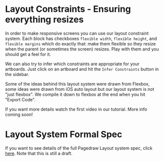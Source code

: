 Layout Constraints - Ensuring everything resizes
=

In order to make responsive screens you can use our layout constraint system. Each block has checkboxes `flexible width`, `flexible height`, and `flexible margins` which
do exactly that: make them flexible so they resize when the parent (or sometimes the screen) resizes. Play with them and you should get a feel for it.

We can also try to infer which constraints are appropriate for your artboards. Just click on an artboard and hit the `Infer Constraints` button in the sidebar.

Some of the ideas behind this layout system were drawn from Flexbox, some ideas were drawn from iOS auto layout but our layout system is not "just flexbox". We compile it down to flexbox at the end when you hit "Export Code".

If you want more details watch the first video in our tutorial. More info coming soon!

Layout System Formal Spec
=
If you want to see details of the full Pagedraw Layout system spec, click [here](https://www.dropbox.com/s/xtj6d19lwp5jm8p/Pagedraw%20Layout%20System%201.0.pdf?dl=0). Note that this is still a draft.
